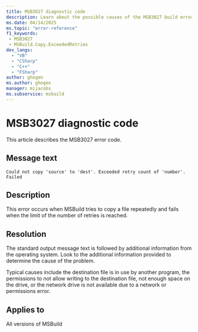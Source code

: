 ```yaml
---
title: MSB3027 diagnostic code
description: Learn about the possible causes of the MSB3027 build error and get troubleshooting tips.
ms.date: 04/14/2025
ms.topic: "error-reference"
f1_keywords:
 - MSB3027
 - MSBuild.Copy.ExceededRetries
dev_langs:
  - "VB"
  - "CSharp"
  - "C++"
  - "FSharp"
author: ghogen
ms.author: ghogen
manager: mijacobs
ms.subservice: msbuild
---
```

# MSB3027 diagnostic code

<!-- :::ErrorDefinitionDescription::: -->
<!-- :::editable-content name="introDescription"::: -->
This article describes the MSB3027 error code.
<!-- :::editable-content-end::: -->

## Message text

`Could not copy 'source' to 'dest'. Exceeded retry count of 'number'. Failed`

<!-- :::editable-content name="postOutputDescription"::: -->
## Description

This error occurs when MSBuild tries to copy a file repeatedly and fails when the limit of the number of retries is reached.

## Resolution

The standard output message text is followed by additional information from the operating system. Look to the additional information provided to determine the cause of the problem.

Typical causes include the destination file is in use by another program, the permissions to not allow writing to the destination file, not enough space on the drive, or the network drive is not available due to a network or permissions error.
<!-- :::editable-content-end::: -->
<!-- :::ErrorDefinitionDescription-end::: -->

## Applies to

All versions of MSBuild